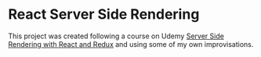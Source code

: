 # React Server Side Rendering

This project was created following a course on Udemy
[Server Side Rendering with React and Redux][1] and using some of my own
improvisations.

[1]: https://www.udemy.com/server-side-rendering-with-react-and-redux
